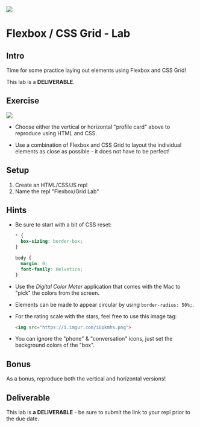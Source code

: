 <img src="https://i.imgur.com/qsSi07H.png">

# Flexbox / CSS Grid - Lab

## Intro

Time for some practice laying out elements using Flexbox and CSS Grid!

This lab is a **DELIVERABLE**.

## Exercise

<img src="https://i.imgur.com/N4RdHqp.jpg">

- Choose either the vertical or horizontal "profile card" above to reproduce using HTML and CSS.

- Use a combination of Flexbox and CSS Grid to layout the individual elements as close as possible - it does not have to be perfect!

## Setup

1. Create an HTML/CSS/JS repl
2. Name the repl "Flexbox/Grid Lab"

## Hints

- Be sure to start with a bit of CSS reset:

  ```css
  * {
    box-sizing: border-box;
  }

  body {
    margin: 0;
    font-family: Helvetica;
  }
  ```

- Use the _Digital Color Meter_ application that comes with the Mac to "pick" the colors from the screen.

- Elements can be made to appear circular by using `border-radius: 50%;`.

- For the rating scale with the stars, feel free to use this image tag:

	```html
	<img src="https://i.imgur.com/iUpkmhs.png">
	```
	
- You can ignore the "phone" & "conversation" icons, just set the background colors of the "box".

## Bonus

As a bonus, reproduce both the vertical and horizontal versions!

## Deliverable

This lab is **a DELIVERABLE** - be sure to submit the link to your repl prior to the due date.
